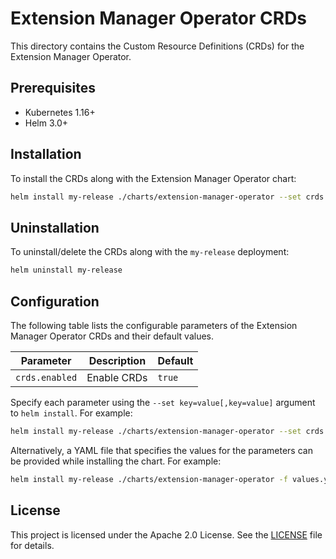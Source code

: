 # Extension Manager Operator CRDs

This directory contains the Custom Resource Definitions (CRDs) for the Extension Manager Operator.

## Prerequisites

- Kubernetes 1.16+
- Helm 3.0+

## Installation

To install the CRDs along with the Extension Manager Operator chart:

```bash
helm install my-release ./charts/extension-manager-operator --set crds.enabled=true
```

## Uninstallation

To uninstall/delete the CRDs along with the `my-release` deployment:

```bash
helm uninstall my-release
```

## Configuration

The following table lists the configurable parameters of the Extension Manager Operator CRDs and their default values.

| Parameter                | Description                                | Default |
|--------------------------|--------------------------------------------|---------|
| `crds.enabled`           | Enable CRDs                                | `true`  |

Specify each parameter using the `--set key=value[,key=value]` argument to `helm install`. For example:

```bash
helm install my-release ./charts/extension-manager-operator --set crds.enabled=false
```

Alternatively, a YAML file that specifies the values for the parameters can be provided while installing the chart. For example:

```bash
helm install my-release ./charts/extension-manager-operator -f values.yaml
```

## License

This project is licensed under the Apache 2.0 License. See the [LICENSE](https://github.com/openmfp/extension-content-operator/blob/main/LICENSE) file for details.